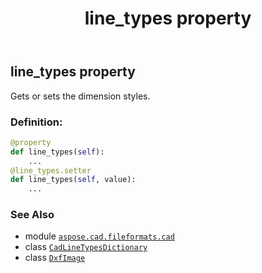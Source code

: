﻿---
title: line_types property
second_title: Aspose.CAD for Python via .NET API References
description: 
type: docs
weight: 360
url: /python-net/aspose.cad.fileformats.cad/dxfimage/line_types/
is_root: false
---

## line_types property


Gets or sets the dimension styles.
### Definition:
```python
@property
def line_types(self):
    ...
@line_types.setter
def line_types(self, value):
    ...
```

### See Also
* module [`aspose.cad.fileformats.cad`](../../)
* class [`CadLineTypesDictionary`](/cad/python-net/aspose.cad.fileformats.cad/cadlinetypesdictionary)
* class [`DxfImage`](/cad/python-net/aspose.cad.fileformats.cad/dxfimage)
